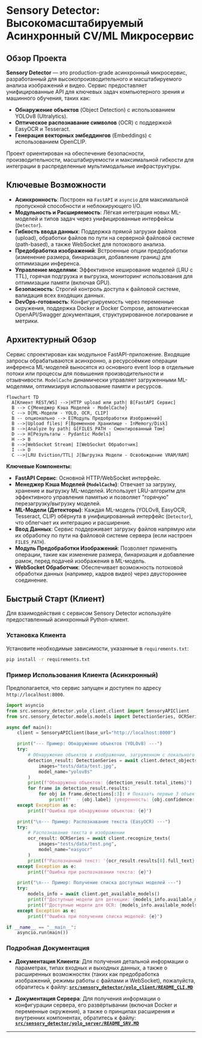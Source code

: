 # Sensory Detector: Высокомасштабируемый Асинхронный CV/ML Микросервис

## Обзор Проекта

**Sensory Detector** — это production-grade асинхронный микросервис, разработанный для высокопроизводительного и масштабируемого анализа изображений и видео. Сервис предоставляет унифицированные API для ключевых задач компьютерного зрения и машинного обучения, таких как:
*   **Обнаружение объектов** (Object Detection) с использованием YOLOv8 (Ultralytics).
*   **Оптическое распознавание символов** (OCR) с поддержкой EasyOCR и Tesseract.
*   **Генерация векторных эмбеддингов** (Embeddings) с использованием OpenCLIP.

Проект ориентирован на обеспечение безопасности, производительности, масштабируемости и максимальной гибкости для интеграции в распределенные мультимодальные инфраструктуры.

## Ключевые Возможности

*   **Асинхронность**: Построен на `FastAPI` и `asyncio` для максимальной пропускной способности и неблокирующего I/O.
*   **Модульность и Расширяемость**: Лёгкая интеграция новых ML-моделей и типов задач через унифицированные интерфейсы (`Detector`).
*   **Гибкость ввода данных**: Поддержка прямой загрузки файлов (upload), обработки файлов по пути на серверной файловой системе (path-based), а также WebSocket для потокового анализа.
*   **Предобработка изображений**: Встроенные опции предобработки (изменение размера, бинаризация, добавление границ) для оптимизации инференса.
*   **Управление моделями**: Эффективное кеширование моделей (LRU с TTL), горячая подгрузка и выгрузка, мониторинг использования для оптимизации памяти (включая GPU).
*   **Безопасность**: Строгий контроль доступа к файловой системе, валидация всех входящих данных.
*   **DevOps-готовность**: Конфигурируемость через переменные окружения, поддержка Docker и Docker Compose, автоматическая OpenAPI/Swagger документация, структурированное логирование и метрики.

## Архитектурный Обзор

Сервис спроектирован как модульное FastAPI-приложение. Входящие запросы обрабатываются асинхронно, а ресурсоёмкие операции инференса ML-моделей выносятся из основного event loop в отдельные потоки или процессы для повышения производительности и отзывчивости. `ModelCache` динамически управляет загруженными ML-моделями, оптимизируя использование памяти и ресурсов.

```mermaid
flowchart TD
  A[Клиент REST/WS] -->|HTTP upload или path| B[FastAPI Сервис]
  B --> C{Менеджер Кэша Моделей - ModelCache}
  C --> D[ML-Модели - YOLO, OCR, CLIP]
  B -- опционально --> E[Модуль Предобработки Изображений]
  B -->|Upload files| F[Временное Хранилище - InMemory/Disk]
  B -->|Analyze by path| G[FILES_PATH - Смонтированный Том]
  D --> H[Результаты - Pydantic Models]
  H --> B
  B -->|WebSocket Stream| I[WebSocket Обработчик]
  I --> D
  C -->|LRU Eviction/TTL| J[Выгрузка Модели - Освобождение VRAM/RAM]
```

**Ключевые Компоненты:**

*   **FastAPI Сервис**: Основной HTTP/WebSocket интерфейс.
*   **Менеджер Кэша Моделей (`ModelCache`)**: Отвечает за загрузку, хранение и выгрузку ML-моделей. Использует LRU-алгоритм для эффективного управления памятью и позволяет "горячую" перезагрузку/выгрузку моделей.
*   **ML-Модели (Детекторы)**: Каждая ML-модель (YOLOv8, EasyOCR, Tesseract, CLIP) обёрнута в унифицированный интерфейс (`Detector`), что облегчает их интеграцию и расширение.
*   **Ввод Данных**: Сервис поддерживает загрузку файлов напрямую или их обработку по пути на файловой системе сервера (если настроен `FILES_PATH`).
*   **Модуль Предобработки Изображений**: Позволяет применять операции, такие как изменение размера, бинаризация и добавление рамок, перед подачей изображения в ML-модель.
*   **WebSocket Обработчик**: Обеспечивает возможность потоковой обработки данных (например, кадров видео) через двустороннее соединение.

## Быстрый Старт (Клиент)

Для взаимодействия с сервисом Sensory Detector используйте предоставленный асинхронный Python-клиент.

### Установка Клиента

Установите необходимые зависимости, указанные в `requirements.txt`:
```bash
pip install -r requirements.txt
```
### Пример Использования Клиента (Асинхронный)

Предполагается, что сервис запущен и доступен по адресу `http://localhost:8000`.
```py
import asyncio
from src.sensory_detector.yolo_client.client import SensoryAPIClient
from src.sensory_detector.models.models import DetectionSeries, OCRSeries

async def main():
    client = SensoryAPIClient(base_url="http://localhost:8000")

    print("--- Пример: Обнаружение объектов (YOLOv8) ---")
    try:
        # Обнаружение объектов в изображении, загруженном с локального пути
        detection_result: DetectionSeries = await client.detect_objects(
            images="tests/data/test.jpg",
            model_name="yolov8s"
        )
        print(f"Обнаружено объектов: {detection_result.total_items}")
        for frame in detection_result.results:
            for obj in frame.detections[:3]: # Показать первые 3 объекта
                print(f"  - {obj.label} (уверенность: {obj.confidence:.2f}) в {obj.box.x1},{obj.box.y1},{obj.box.x2},{obj.box.y2}")
    except Exception as e:
        print(f"Ошибка при обнаружении объектов: {e}")

    print("\n--- Пример: Распознавание текста (EasyOCR) ---")
    try:
        # Распознавание текста в изображении
        ocr_result: OCRSeries = await client.recognize_texts(
            images="tests/data/test.png",
            model_name="easyocr"
        )
        print(f"Распознанный текст: '{ocr_result.results[0].full_text}'")
    except Exception as e:
        print(f"Ошибка при распознавании текста: {e}")

    print("\n--- Пример: Получение списка доступных моделей ---")
    try:
        models_info = await client.get_available_models()
        print(f"Доступные модели для детекции: {models_info.available_models.get('detection', 'N/A')}")
        print(f"Доступные модели для OCR: {models_info.available_models.get('ocr', 'N/A')}")
    except Exception as e:
        print(f"Ошибка при получении списка моделей: {e}")

if __name__ == "__main__":
    asyncio.run(main())
```
### Подробная Документация

*   **Документация Клиента**: Для получения детальной информации о параметрах, типах входных и выходных данных, а также о расширенных возможностях (таких как предобработка изображений, режимы работы с файлами и WebSocket), пожалуйста, обратитесь к файлу:
    [**`src/sensory_detector/yolo_client/README_CLI.MD`**](src/sensory_detector/yolo_client/README_CLI.MD)

*   **Документация Сервера**: Для получения информации о конфигурации сервера, его развёртывании (включая Docker и переменные окружения), а также о принципах расширения и внутренних компонентах, обратитесь к файлу:
    [**`src/sensory_detector/yolo_server/README_SRV.MD`**](src/sensory_detector/yolo_server/README_SRV.MD)

---
